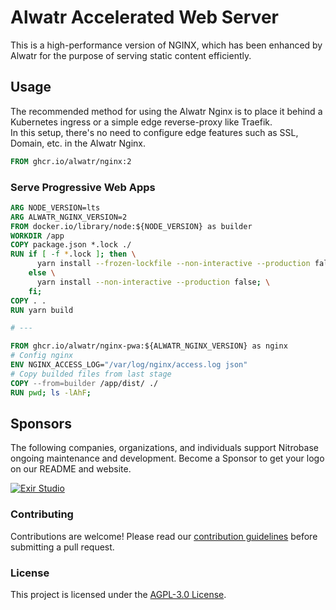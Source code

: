 # Alwatr Accelerated Web Server

This is a high-performance version of NGINX, which has been enhanced by Alwatr for the purpose of serving static content efficiently.

## Usage

The recommended method for using the Alwatr Nginx is to place it behind a Kubernetes ingress or a simple edge reverse-proxy like Traefik.  
In this setup, there's no need to configure edge features such as SSL, Domain, etc. in the Alwatr Nginx.

```Dockerfile
FROM ghcr.io/alwatr/nginx:2
```

### Serve Progressive Web Apps

```Dockerfile
ARG NODE_VERSION=lts
ARG ALWATR_NGINX_VERSION=2
FROM docker.io/library/node:${NODE_VERSION} as builder
WORKDIR /app
COPY package.json *.lock ./
RUN if [ -f *.lock ]; then \
      yarn install --frozen-lockfile --non-interactive --production false; \
    else \
      yarn install --non-interactive --production false; \
    fi;
COPY . .
RUN yarn build

# ---

FROM ghcr.io/alwatr/nginx-pwa:${ALWATR_NGINX_VERSION} as nginx
# Config nginx
ENV NGINX_ACCESS_LOG="/var/log/nginx/access.log json"
# Copy builded files from last stage
COPY --from=builder /app/dist/ ./
RUN pwd; ls -lAhF;
```

## Sponsors

The following companies, organizations, and individuals support Nitrobase ongoing maintenance and development. Become a Sponsor to get your logo on our README and website.

[![Exir Studio](https://avatars.githubusercontent.com/u/181194967?s=200&v=4)](https://exirstudio.com)

### Contributing

Contributions are welcome! Please read our [contribution guidelines](https://github.com/Alwatr/.github/blob/next/CONTRIBUTING.md) before submitting a pull request.

### License

This project is licensed under the [AGPL-3.0 License](LICENSE).
